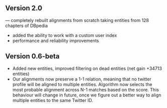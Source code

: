 Version 2.0
---------------------

 — completely rebuilt alignments from scratch taking entities from 128 chapters of DBpedia
 - added the ability to work with a custom user index
 - performance and reliability improvements


Version 0.6-beta
---------------------

 - Added new entities, improved filtering on dead entities (net gain +34713 entities)
 - Our alignments now preserve a 1-1 relation, meaning that no twitter profile will be aligned to multiple entities.
 Algorithm now selects the most probable alignment across N-1 matches based on the score. This behaviour will change in 
 future, once we figure out a better way to align multiple entities to the same Twitter ID.
